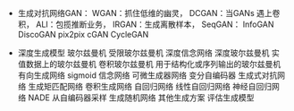 - 生成对抗网络GAN：
    WGAN：抓住低维的幽灵，
    DCGAN：当GANs 遇上卷积，
    ALI：包揽推断业务，
    IRGAN：生成离散样本，
    SeqGAN：
    InfoGAN
    DiscoGAN
    pix2pix
    cGAN
    CycleGAN


 - 深度生成模型
  玻尔兹曼机
  受限玻尔兹曼机
  深度信念网络
  深度玻尔兹曼机
  实值数据上的玻尔兹曼机
  卷积玻尔兹曼机 
  用于结构化或序列输出的玻尔兹曼机
  有向生成网络
     sigmoid 信念网络
     可微生成器网络
     变分自编码器
     生成式对抗网络
     生成矩匹配网络
     卷积生成网络
     自回归网络
     线性自回归网络
     神经自回归网络
     NADE
  从自编码器采样
  生成随机网络
  其他生成方案
  评估生成模型